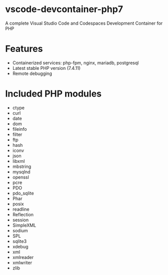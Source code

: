 # vscode-devcontainer-php7

A complete Visual Studio Code and Codespaces Development Container for PHP

# Features

- Containerized services: php-fpm, nginx, mariadb, postgresql
- Latest stable PHP version (7.4.11)
- Remote debugging

# Included PHP modules

- ctype
- curl
- date
- dom
- fileinfo
- filter
- ftp
- hash
- iconv
- json
- libxml
- mbstring
- mysqlnd
- openssl
- pcre
- PDO
- pdo_sqlite
- Phar
- posix
- readline
- Reflection
- session
- SimpleXML
- sodium
- SPL
- sqlite3
- xdebug
- xml
- xmlreader
- xmlwriter
- zlib
